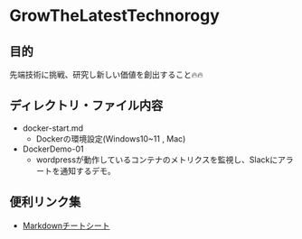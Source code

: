 # GrowTheLatestTechnorogy

## 目的
先端技術に挑戦、研究し新しい価値を創出すること🔥🔥

## ディレクトリ・ファイル内容
- docker-start.md
  - Dockerの環境設定(Windows10~11 , Mac)
- DockerDemo-01
  - wordpressが動作しているコンテナのメトリクスを監視し、Slackにアラートを通知するデモ。

## 便利リンク集
- [Markdownチートシート](https://qiita.com/Qiita/items/c686397e4a0f4f11683d)
